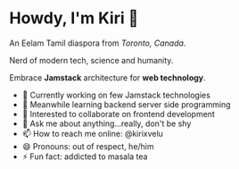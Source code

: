 # Howdy, I'm Kiri 👋

An Eelam Tamil diaspora from *Toronto, Canada*. 

Nerd of modern tech, science and humanity. 

Embrace **Jamstack** architecture for **web technology**.

- 🔭 Currently working on few Jamstack technologies
- 🌱 Meanwhile learning backend server side programming
- 👯 Interested to collaborate on frontend development
- 💬 Ask me about anything...really, don't be shy
- 📫 How to reach me online: @kirixvelu
- 😄 Pronouns: out of respect, he/him
- ⚡ Fun fact: addicted to masala tea

